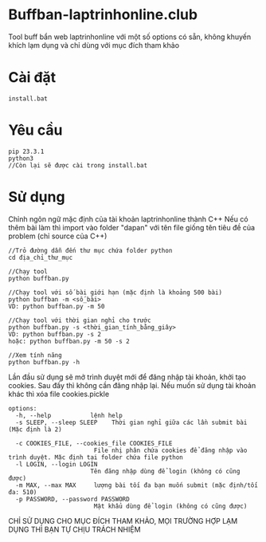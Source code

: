 # Buffban-laptrinhonline.club
Tool buff bẩn web laptrinhonline với một số options có sẵn, không khuyến khích lạm dụng và chỉ dùng với mục đích tham khảo

# Cài đặt
```
install.bat
```
# Yêu cầu
```
pip 23.3.1
python3
//Còn lại sẽ được cài trong install.bat
```
# Sử dụng
Chỉnh ngôn ngữ mặc định của tài khoản laptrinhonline thành C++
Nếu có thêm bài làm thì import vào folder "dapan" với tên file giống tên tiêu đề của problem (chỉ source của C++)
```
//Trỏ đường dẫn đến thư mục chứa folder python
cd địa_chỉ_thư_mục

//Chạy tool
python buffban.py

//Chạy tool với số bài giới hạn (mặc định là khoảng 500 bài)
python buffban -m <số_bài>
VD: python buffban.py -m 50

//Chạy tool với thời gian nghỉ cho trước
python buffban.py -s <thời_gian_tính_bằng_giây>
VD: python buffban.py -s 2
hoặc: python buffban.py -m 50 -s 2

//Xem tính năng
python buffban.py -h
```
Lần đầu sử dụng sẽ mở trình duyệt mới để đăng nhập tài khoản, khởi tạo cookies. Sau đấy thì không cần đăng nhập lại. Nếu muốn sử dụng tài khoản khác thì xóa file cookies.pickle
```
options:
  -h, --help           lệnh help
  -s SLEEP, --sleep SLEEP    Thời gian nghỉ giữa các lần submit bài (Mặc định là 2)
                       
  -c COOKIES_FILE, --cookies_file COOKIES_FILE
                        File nhị phân chứa cookies để đăng nhập vào trình duyệt. Mặc định tại folder chứa file python
  -l LOGIN, --login LOGIN
                       Tên đăng nhập dùng để login (không có cũng được)
  -m MAX, --max MAX     lượng bài tối đa bạn muốn submit (mặc định/tối đa: 510)
  -p PASSWORD, --password PASSWORD
                        Mật khẩu dùng để login (không có cũng được)
```
CHỈ SỬ DỤNG CHO MỤC ĐÍCH THAM KHẢO, MỌI TRƯỜNG HỢP LẠM DỤNG THÌ BẠN TỰ CHỊU TRÁCH NHIỆM
